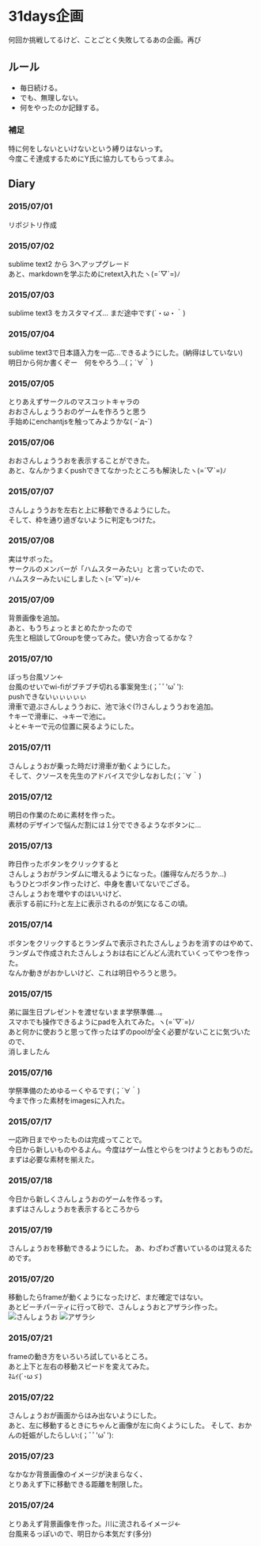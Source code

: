 # 31days企画
  何回か挑戦してるけど、ことごとく失敗してるあの企画。再び

## ルール
  - 毎日続ける。
  - でも、無理しない。
  - 何をやったのか記録する。


### 補足
特に何をしないといけないという縛りはないっす。  
今度こそ達成するためにY氏に協力してもらってまふ。

## Diary
### 2015/07/01
リポジトリ作成

### 2015/07/02
sublime text2 から 3へアップグレード  
あと、markdownを学ぶためにretext入れたヽ(=´▽`=)ﾉ

### 2015/07/03
sublime text3 をカスタマイズ…
まだ途中です(´・ω・｀)

### 2015/07/04
sublime text3で日本語入力を一応…できるようにした。(納得はしていない)  
明日から何か書くぞー　何をやろう…(；´∀｀)

### 2015/07/05
とりあえずサークルのマスコットキャラの  
おおさんしょううおのゲームを作ろうと思う  
手始めにenchantjsを触ってみようかな( ｰ`дｰ´)

### 2015/07/06
おおさんしょううおを表示することができた。  
あと、なんかうまくpushできてなかったところも解決したヽ(=´▽`=)ﾉ

### 2015/07/07
さんしょううおを左右と上に移動できるようにした。  
そして、枠を通り過ぎないように判定もつけた。

### 2015/07/08
実はサボった。  
サークルのメンバーが「ハムスターみたい」と言っていたので、  
ハムスターみたいにしましたヽ(=´▽`=)ﾉ← 

### 2015/07/09
背景画像を追加。  
あと、もうちょっとまとめたかったので  
先生と相談してGroupを使ってみた。使い方合ってるかな？

### 2015/07/10
ぼっち台風ソン←  
台風のせいでwi-fiがブチブチ切れる事案発生:(；ﾞﾟ'ωﾟ'):  
pushできないぃぃぃぃぃ  
滑車で遊ぶさんしょううおに、池で泳ぐ(?)さんしょううおを追加。  
↑キーで滑車に、→キーで池に。  
↓と←キーで元の位置に戻るようにした。

### 2015/07/11
さんしょうおが乗った時だけ滑車が動くようにした。  
そして、クソースを先生のアドバイスで少しなおした(；´∀｀)

### 2015/07/12
明日の作業のために素材を作った。  
素材のデザインで悩んだ割には１分でできるようなボタンに…

### 2015/07/13
昨日作ったボタンをクリックすると  
さんしょうおがランダムに増えるようになった。(誰得なんだろうか…)  
もうひとつボタン作ったけど、中身を書いてないでござる。  
さんしょうおを増やすのはいいけど、  
表示する前にﾁﾗｯと左上に表示されるのが気になるこの頃。

### 2015/07/14
ボタンをクリックするとランダムで表示されたさんしょうおを消すのはやめて、  
ランダムで作成されたさんしょうおは右にどんどん流れていくってやつを作った。  
なんか動きがおかしいけど、これは明日やろうと思う。

### 2015/07/15
弟に誕生日プレゼントを渡せないまま学祭準備…。  
スマホでも操作できるようにpadを入れてみた。ヽ(=´▽`=)ﾉ  
あと何かに使おうと思って作ったはずのpoolが全く必要がないことに気づいたので、  
消しましたん

### 2015/07/16
学祭準備のためゆるーくやるです(；´∀｀)  
今まで作った素材をimagesに入れた。

### 2015/07/17
一応昨日までやったものは完成ってことで。  
今日から新しいものやるよん。今度はゲーム性とやらをつけようとおもうのだ。  
まずは必要な素材を揃えた。

### 2015/07/18
今日から新しくさんしょうおのゲームを作るっす。  
まずはさんしょうおを表示するところから

### 2015/07/19
さんしょうおを移動できるようにした。
あ、わざわざ書いているのは覚えるためです。

### 2015/07/20
移動したらframeが動くようになったけど、まだ確定ではない。  
あとビーチパーティに行って砂で、さんしょうおとアザラシ作った。
![さんしょうお](images/IMG_4422.JPG)
![アザラシ](images/IMG_4421.JPG)

### 2015/07/21
frameの動き方をいろいろ試しているところ。  
あと上下と左右の移動スピードを変えてみた。  
ﾈﾑｲ(´･ωゞ)

### 2015/07/22
さんしょうおが画面からはみ出ないようにした。  
あと、左に移動するときにちゃんと画像が左に向くようにした。 
そして、おかんの妊娠がしたらしい:(；ﾞﾟ'ωﾟ'):

### 2015/07/23
なかなか背景画像のイメージが決まらなく、  
とりあえず下に移動できる距離を制限した。

### 2015/07/24
とりあえず背景画像を作った。川に流されるイメージ←  
台風来るっぽいので、明日から本気だす(多分)